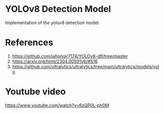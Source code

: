 # YOLOv8 Detection Model
Implementation of the yolov8 detection model. 

# References
1. https://github.com/jahongir7174/YOLOv8-dfl/tree/master 
2. https://arxiv.org/html/2304.00501v6/#S16
3. https://github.com/ultralytics/ultralytics/tree/main/ultralytics/models/yolo

# Youtube video
https://www.youtube.com/watch?v=6zQP0L-ph0M



